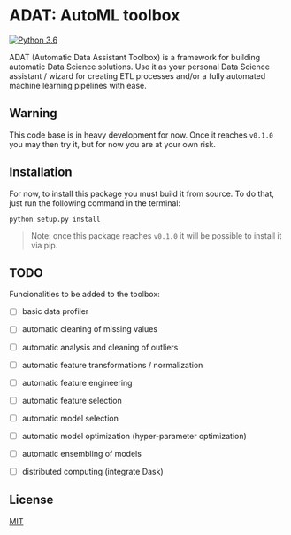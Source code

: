 # ADAT: AutoML toolbox

[![Python 3.6](https://img.shields.io/badge/python-3.6-blue.svg)](https://www.python.org/downloads/release/python-360/)

ADAT (Automatic Data Assistant Toolbox) is a framework for building automatic Data Science solutions. Use it as your personal Data Science assistant / wizard for creating ETL processes and/or a fully automated machine learning pipelines with ease.

## Warning

This code base is in heavy development for now. Once it reaches `v0.1.0` you may then try it, but for now you are at your own risk.

## Installation

For now, to install this package you must build it from source. To do that, just run the following command in the terminal:

```
python setup.py install
```

> Note: once this package reaches `v0.1.0` it will be possible to install it via pip.

## TODO

Funcionalities to be added to the toolbox:

- [ ] basic data profiler
- [ ] automatic cleaning of missing values
- [ ] automatic analysis and cleaning of outliers
- [ ] automatic feature transformations / normalization
- [ ] automatic feature engineering
- [ ] automatic feature selection
- [ ] automatic model selection
- [ ] automatic model optimization (hyper-parameter optimization)
- [ ] automatic ensembling of models
- [ ] distributed computing (integrate Dask)


## License

[MIT](LICENSE)

